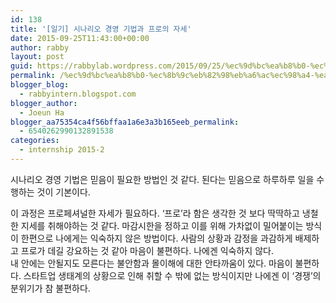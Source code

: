 ```yaml
---
id: 138
title: '[일기] 시나리오 경영 기법과 프로의 자세'
date: 2015-09-25T11:43:00+00:00
author: rabby
layout: post
guid: https://rabbylab.wordpress.com/2015/09/25/%ec%9d%bc%ea%b8%b0-%ec%8b%9c%eb%82%98%eb%a6%ac%ec%98%a4-%ea%b2%bd%ec%98%81-%ea%b8%b0%eb%b2%95%ea%b3%bc-%ed%94%84%eb%a1%9c%ec%9d%98-%ec%9e%90%ec%84%b8
permalink: /%ec%9d%bc%ea%b8%b0-%ec%8b%9c%eb%82%98%eb%a6%ac%ec%98%a4-%ea%b2%bd%ec%98%81-%ea%b8%b0%eb%b2%95%ea%b3%bc-%ed%94%84%eb%a1%9c%ec%9d%98-%ec%9e%90%ec%84%b8/
blogger_blog:
  - rabbyintern.blogspot.com
blogger_author:
  - Joeun Ha
blogger_aa75354ca4f56bffaa1a6e3a3b165eeb_permalink:
  - 6540262990132891538
categories:
  - internship 2015-2
---
```

시나리오 경영 기법은 믿음이 필요한 방법인 것 같다. 된다는 믿음으로 하루하루 일을 수행하는 것이 기본이다. 

<div>
</div>

<div>
  이 과정은 프로페셔널한 자세가 필요하다. &#8216;프로&#8217;라 함은 생각한 것 보다 딱딱하고 냉철한 지세를 취해야하는 것 같다. 마감시한을 정하고 이를 위해 가차없이 밀어붙이는 방식이 한편으로 나에게는 익숙하지 않은 방법이다. 사람의 상황과 감정을 과감하게 배제하고 프로가 데길 강요하는 것 같아 마음이 불편하다. 나에겐 익숙하지 않다. 
</div>

<div>
</div>

<div>
  내 안에는 안될지도 모른다는 불안함과 몰이해에 대한 안타까움이 있다. 마음이 불편하다. 스타트업 생태계의 상황으로 인해 취할 수 밖에 없는 방식이지만 나에겐 이 &#8216;경쟁&#8217;의 분위기가 참 불편하다. 
</div>